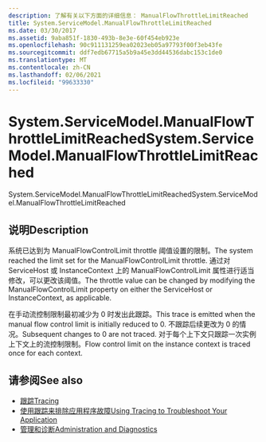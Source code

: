 ```yaml
---
description: 了解有关以下方面的详细信息： ManualFlowThrottleLimitReached
title: System.ServiceModel.ManualFlowThrottleLimitReached
ms.date: 03/30/2017
ms.assetid: 9aba851f-1830-493b-8e3e-60f454eb923e
ms.openlocfilehash: 90c911131259ea02023eb05a97793f00f3eb43fe
ms.sourcegitcommit: ddf7edb67715a5b9a45e3dd44536dabc153c1de0
ms.translationtype: MT
ms.contentlocale: zh-CN
ms.lasthandoff: 02/06/2021
ms.locfileid: "99633330"
---
```

# <a name="systemservicemodelmanualflowthrottlelimitreached"></a><span data-ttu-id="5f9ea-103">System.ServiceModel.ManualFlowThrottleLimitReached</span><span class="sxs-lookup"><span data-stu-id="5f9ea-103">System.ServiceModel.ManualFlowThrottleLimitReached</span></span>

<span data-ttu-id="5f9ea-104">System.ServiceModel.ManualFlowThrottleLimitReached</span><span class="sxs-lookup"><span data-stu-id="5f9ea-104">System.ServiceModel.ManualFlowThrottleLimitReached</span></span>  
  
## <a name="description"></a><span data-ttu-id="5f9ea-105">说明</span><span class="sxs-lookup"><span data-stu-id="5f9ea-105">Description</span></span>  

 <span data-ttu-id="5f9ea-106">系统已达到为 ManualFlowControlLimit throttle 阈值设置的限制。</span><span class="sxs-lookup"><span data-stu-id="5f9ea-106">The system reached the limit set for the ManualFlowControlLimit throttle.</span></span> <span data-ttu-id="5f9ea-107">通过对 ServiceHost 或 InstanceContext 上的 ManualFlowControlLimit 属性进行适当修改，可以更改该阈值。</span><span class="sxs-lookup"><span data-stu-id="5f9ea-107">The throttle value can be changed by modifying the ManualFlowControlLimit property on either the ServiceHost or InstanceContext, as applicable.</span></span>  
  
 <span data-ttu-id="5f9ea-108">在手动流控制限制最初减少为 0 时发出此跟踪。</span><span class="sxs-lookup"><span data-stu-id="5f9ea-108">This trace is emitted when the manual flow control limit is initially reduced to 0.</span></span> <span data-ttu-id="5f9ea-109">不跟踪后续更改为 0 的情况。</span><span class="sxs-lookup"><span data-stu-id="5f9ea-109">Subsequent changes to 0 are not traced.</span></span> <span data-ttu-id="5f9ea-110">对于每个上下文只跟踪一次实例上下文上的流控制限制。</span><span class="sxs-lookup"><span data-stu-id="5f9ea-110">Flow control limit on the instance context is traced once for each context.</span></span>  
  
## <a name="see-also"></a><span data-ttu-id="5f9ea-111">请参阅</span><span class="sxs-lookup"><span data-stu-id="5f9ea-111">See also</span></span>

- [<span data-ttu-id="5f9ea-112">跟踪</span><span class="sxs-lookup"><span data-stu-id="5f9ea-112">Tracing</span></span>](index.md)
- [<span data-ttu-id="5f9ea-113">使用跟踪来排除应用程序故障</span><span class="sxs-lookup"><span data-stu-id="5f9ea-113">Using Tracing to Troubleshoot Your Application</span></span>](using-tracing-to-troubleshoot-your-application.md)
- [<span data-ttu-id="5f9ea-114">管理和诊断</span><span class="sxs-lookup"><span data-stu-id="5f9ea-114">Administration and Diagnostics</span></span>](../index.md)
